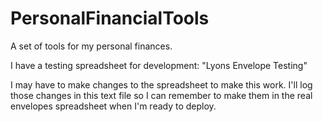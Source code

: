 # PersonalFinancialTools
A set of tools for my personal finances.

I have a testing spreadsheet for development: "Lyons Envelope Testing"

I may have to make changes to the spreadsheet to make this work. I'll log
those changes in this text file so I can remember to make them in the real
envelopes spreadsheet when I'm ready to deploy.
